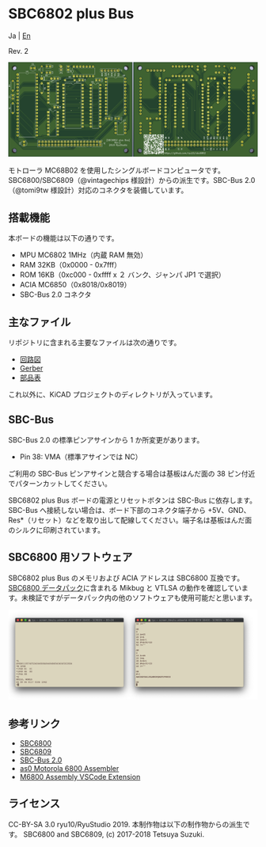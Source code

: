 # SBC6802 plus Bus

Ja | [En](README.md)

Rev. 2

![boardr2](graphics/sbc6802r2-ab.png)

モトローラ MC68B02 を使用したシングルボードコンピュータです。SBC6800/SBC6809（@vintagechips 様設計）からの派生です。SBC-Bus 2.0（@tomi9tw 様設計）対応のコネクタを装備しています。

## 搭載機能

本ボードの機能は以下の通りです。

* MPU MC6802 1MHz（内蔵 RAM 無効）
* RAM 32KB（0x0000 - 0x7fff）
* ROM 16KB（0xc000 - 0xffff x ２ バンク、ジャンパ JP1 で選択）
* ACIA MC6850（0x8018/0x8019）
* SBC-Bus 2.0 コネクタ

## 主なファイル

リポジトリに含まれる主要なファイルは次の通りです。

* [回路図](sbc6802_r2_sch.pdf)
* [Gerber](sbc6802_gerber_r2.zip)
* [部品表](sbc6802_r2_BOM.pdf)

これ以外に、KiCAD プロジェクトのディレクトリが入っています。

## SBC-Bus

SBC-Bus 2.0 の標準ピンアサインから 1 か所変更があります。

* Pin 38: VMA（標準アサインでは NC）

ご利用の SBC-Bus ピンアサインと競合する場合は基板はんだ面の 38 ピン付近でパターンカットしてください。

SBC6802 plus Bus ボードの電源とリセットボタンは SBC-Bus に依存します。SBC-Bus へ接続しない場合は、ボード下部のコネクタ端子から +5V、GND、Res*（リセット）などを取り出して配線してください。端子名は基板はんだ面のシルクに印刷されています。

## SBC6800 用ソフトウェア

SBC6802 plus Bus のメモリおよび ACIA アドレスは SBC6800 互換です。[SBC6800 データパック](http://www.amy.hi-ho.ne.jp/officetetsu/storage/sbc6800_datapack.zip)に含まれる Mikbug と VTLSA の動作を確認しています。未検証ですがデータパック内の他のソフトウェアも使用可能だと思います。

![mikbug-vtlsa](graphics/mikbug-vtlsa.png)

## 参考リンク

* [SBC6800](https://www.switch-science.com/catalog/3581/)
* [SBC6809](https://www.switch-science.com/catalog/3583/)
* [SBC-Bus 2.0](https://store.shopping.yahoo.co.jp/orangepicoshop/pico-a-008.html)
* [as0 Motorola 6800 Assembler](https://github.com/JimInCA/motorola-6800-assembler)
* [M6800 Assembly VSCode Extension](https://marketplace.visualstudio.com/items?itemName=RyuStudio.m6800-as0)

## ライセンス

CC-BY-SA 3.0 ryu10/RyuStudio 2019.
本制作物は以下の制作物からの派生です。
SBC6800 and SBC6809, (c) 2017-2018 Tetsuya Suzuki.
